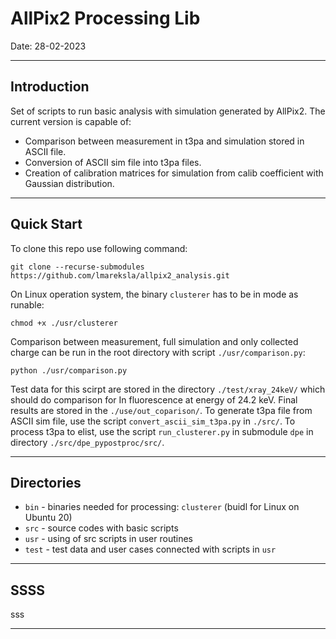 AllPix2 Processing Lib
===============================================================

Date: 28-02-2023 

-------------------------------------------------------------------------------
Introduction
-------------------------------------------------------------------------------

Set of scripts to run basic analysis with simulation generated by AllPix2. 
The current version is capable of:

 * Comparison between measurement in t3pa and simulation stored in ASCII file.
 * Conversion of ASCII sim file into t3pa files.
 * Creation of calibration matrices for simulation from calib coefficient with Gaussian distribution. 

-------------------------------------------------------------------------------
Quick Start
-------------------------------------------------------------------------------

To clone this repo use following command:
```
git clone --recurse-submodules https://github.com/lmareksla/allpix2_analysis.git
```
On Linux operation system, the binary `clusterer` has to be in mode as runable:
```
chmod +x ./usr/clusterer
```
Comparison between measurement, full simulation and only collected charge can be run in the root directory with script
`./usr/comparison.py`:
```
python ./usr/comparison.py
```
Test data for this scirpt are stored in the directory `./test/xray_24keV/` which should do comparison for 
In fluorescence at energy of 24.2 keV. Final results are stored in the `./use/out_coparison/`. 
To generate t3pa file from ASCII sim file, use the script `convert_ascii_sim_t3pa.py` in `./src/`. 
To process t3pa to elist, use the script `run_clusterer.py` in submodule `dpe` in directory `./src/dpe_pypostproc/src/`. 

-------------------------------------------------------------------------------
Directories
-------------------------------------------------------------------------------

 * `bin` - binaries needed for processing: `clusterer` (buidl for Linux on Ubuntu 20)
 * `src` - source codes with basic scripts
 * `usr` - using of src scripts in user routines
 * `test` - test data and user cases connected with scripts in `usr`

-------------------------------------------------------------------------------
SSSS
-------------------------------------------------------------------------------

sss

-------------------------------------------------------------------------------
